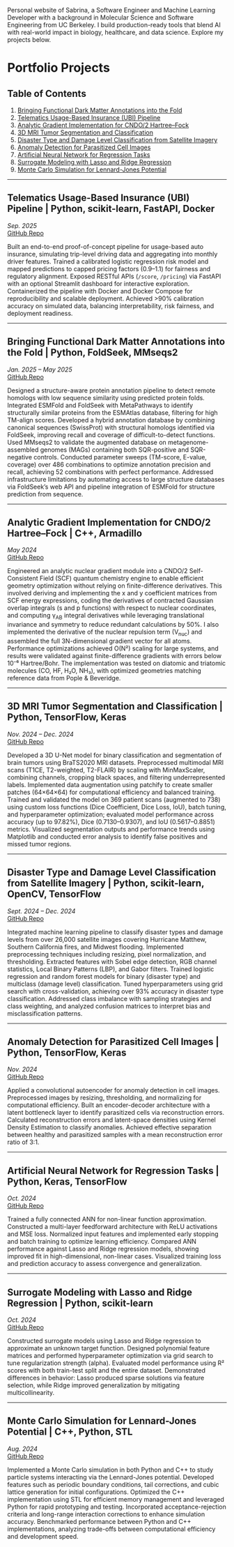 Personal website of Sabrina, a Software Engineer and Machine Learning Developer with a background in Molecular Science and Software Engineering from UC Berkeley. I build production-ready tools that blend AI with real-world impact in biology, healthcare, and data science. Explore my projects below.

# Portfolio Projects

## Table of Contents
1. [Bringing Functional Dark Matter Annotations into the Fold](#bringing-functional-dark-matter-annotations-into-the-fold)
2. [Telematics Usage-Based Insurance (UBI) Pipeline](#telematics-usage-based-insurance-ubi-pipeline)
3. [Analytic Gradient Implementation for CNDO/2 Hartree–Fock](#analytic-gradient-implementation-for-cndo2-hartree–fock)
4. [3D MRI Tumor Segmentation and Classification](#3d-mri-tumor-segmentation-and-classification)
5. [Disaster Type and Damage Level Classification from Satellite Imagery](#disaster-type-and-damage-level-classification-from-satellite-imagery)
6. [Anomaly Detection for Parasitized Cell Images](#anomaly-detection-for-parasitized-cell-images)
7. [Artificial Neural Network for Regression Tasks](#artificial-neural-network-for-regression-tasks)
8. [Surrogate Modeling with Lasso and Ridge Regression](#surrogate-modeling-with-lasso-and-ridge-regression)
9. [Monte Carlo Simulation for Lennard-Jones Potential](#monte-carlo-simulation-for-lennard-jones-potential)

---

## Telematics Usage-Based Insurance (UBI) Pipeline | Python, scikit-learn, FastAPI, Docker  
*Sep. 2025*  
[GitHub Repo](https://github.com/stemesghen/telematics-integration-auto-insurance-project.git)

Built an end-to-end proof-of-concept pipeline for usage-based auto insurance, simulating trip-level driving data and aggregating into monthly driver features. Trained a calibrated logistic regression risk model and mapped predictions to capped pricing factors (0.9–1.1) for fairness and regulatory alignment. Exposed RESTful APIs (`/score`, `/pricing`) via FastAPI with an optional Streamlit dashboard for interactive exploration. Containerized the pipeline with Docker and Docker Compose for reproducibility and scalable deployment. Achieved >90% calibration accuracy on simulated data, balancing interpretability, risk fairness, and deployment readiness.

---

## Bringing Functional Dark Matter Annotations into the Fold | Python, FoldSeek, MMseqs2  
*Jan. 2025 – May 2025*  
[GitHub Repo](https://github.com/JXDolan/bring_dark_matter_into_fold)

Designed a structure-aware protein annotation pipeline to detect remote homologs with low sequence similarity using predicted protein folds. Integrated ESMFold and FoldSeek with MetaPathways to identify structurally similar proteins from the ESMAtlas database, filtering for high TM-align scores. Developed a hybrid annotation database by combining canonical sequences (SwissProt) with structural homologs identified via FoldSeek, improving recall and coverage of difficult-to-detect functions. Used MMseqs2 to validate the augmented database on metagenome-assembled genomes (MAGs) containing both SQR-positive and SQR-negative controls. Conducted parameter sweeps (TM-score, E-value, coverage) over 486 combinations to optimize annotation precision and recall, achieving 52 combinations with perfect performance. Addressed infrastructure limitations by automating access to large structure databases via FoldSeek’s web API and pipeline integration of ESMFold for structure prediction from sequence.

---

## Analytic Gradient Implementation for CNDO/2 Hartree–Fock | C++, Armadillo  
*May 2024*  
[GitHub Repo](https://github.com/stemesghen/Numerical-Algorithms-Applied-to-Computational-Quantum-Chemistry/tree/main)

Engineered an analytic nuclear gradient module into a CNDO/2 Self-Consistent Field (SCF) quantum chemistry engine to enable efficient geometry optimization without relying on finite-difference derivatives. This involved deriving and implementing the x and y coefficient matrices from SCF energy expressions, coding the derivatives of contracted Gaussian overlap integrals (s and p functions) with respect to nuclear coordinates, and computing γ<sub>AB</sub> integral derivatives while leveraging translational invariance and symmetry to reduce redundant calculations by 50%. I also implemented the derivative of the nuclear repulsion term (V<sub>nuc</sub>) and assembled the full 3N-dimensional gradient vector for all atoms. Performance optimizations achieved O(N²) scaling for large systems, and results were validated against finite-difference gradients with errors below 10⁻⁶ Hartree/Bohr. The implementation was tested on diatomic and triatomic molecules (CO, HF, H₂O, NH₃), with optimized geometries matching reference data from Pople & Beveridge.

---

## 3D MRI Tumor Segmentation and Classification | Python, TensorFlow, Keras  
*Nov. 2024 – Dec. 2024*  
[GitHub Repo](https://github.com/stemesghen/3D-MRI-Tumor-Segmentation-and-Classification-3D-Unet-Model-.git)

Developed a 3D U-Net model for binary classification and segmentation of brain tumors using BraTS2020 MRI datasets. Preprocessed multimodal MRI scans (T1CE, T2-weighted, T2-FLAIR) by scaling with MinMaxScaler, combining channels, cropping black spaces, and filtering underrepresented labels. Implemented data augmentation using patchify to create smaller patches (64×64×64) for computational efficiency and balanced training. Trained and validated the model on 369 patient scans (augmented to 738) using custom loss functions (Dice Coefficient, Dice Loss, IoU), batch tuning, and hyperparameter optimization; evaluated model performance across accuracy (up to 97.82%), Dice (0.7130–0.9307), and IoU (0.5617–0.8851) metrics. Visualized segmentation outputs and performance trends using Matplotlib and conducted error analysis to identify false positives and missed tumor regions.

---

## Disaster Type and Damage Level Classification from Satellite Imagery | Python, scikit-learn, OpenCV, TensorFlow  
*Sept. 2024 – Dec. 2024*  
[GitHub Repo](https://github.com/stemesghen/Natural-Disaster-Detection---Computer-Vision.git)

Integrated machine learning pipeline to classify disaster types and damage levels from over 26,000 satellite images covering Hurricane Matthew, Southern California fires, and Midwest flooding. Implemented preprocessing techniques including resizing, pixel normalization, and thresholding. Extracted features with Sobel edge detection, RGB channel statistics, Local Binary Patterns (LBP), and Gabor filters. Trained logistic regression and random forest models for binary (disaster type) and multiclass (damage level) classification. Tuned hyperparameters using grid search with cross-validation, achieving over 93% accuracy in disaster type classification. Addressed class imbalance with sampling strategies and class weighting, and analyzed confusion matrices to interpret bias and misclassification patterns.

---

## Anomaly Detection for Parasitized Cell Images | Python, TensorFlow, Keras  
*Nov. 2024*  
[GitHub Repo](https://github.com/stemesghen/Anomaly-Detection-for-Parasitized-Cell-Images-.git)

Applied a convolutional autoencoder for anomaly detection in cell images. Preprocessed images by resizing, thresholding, and normalizing for computational efficiency. Built an encoder-decoder architecture with a latent bottleneck layer to identify parasitized cells via reconstruction errors. Calculated reconstruction errors and latent-space densities using Kernel Density Estimation to classify anomalies. Achieved effective separation between healthy and parasitized samples with a mean reconstruction error ratio of 3:1.

---

## Artificial Neural Network for Regression Tasks | Python, Keras, TensorFlow  
*Oct. 2024*  
[GitHub Repo](https://github.com/stemesghen/Artificial_Neural_Network_model.git)

Trained a fully connected ANN for non-linear function approximation. Constructed a multi-layer feedforward architecture with ReLU activations and MSE loss. Normalized input features and implemented early stopping and batch training to optimize learning efficiency. Compared ANN performance against Lasso and Ridge regression models, showing improved fit in high-dimensional, non-linear cases. Visualized training loss and prediction accuracy to assess convergence and generalization.

---

## Surrogate Modeling with Lasso and Ridge Regression | Python, scikit-learn  
*Oct. 2024*  
[GitHub Repo](https://github.com/stemesghen/Lasso_and_Ridge_Regression_Model.git)

Constructed surrogate models using Lasso and Ridge regression to approximate an unknown target function. Designed polynomial feature matrices and performed hyperparameter optimization via grid search to tune regularization strength (alpha). Evaluated model performance using R² scores with both train-test split and the entire dataset. Demonstrated differences in behavior: Lasso produced sparse solutions via feature selection, while Ridge improved generalization by mitigating multicollinearity.

---

## Monte Carlo Simulation for Lennard-Jones Potential | C++, Python, STL  
*Aug. 2024*  
[GitHub Repo](https://github.com/stemesghen/Monte-Carlo-Simulation.git)

Implemented a Monte Carlo simulation in both Python and C++ to study particle systems interacting via the Lennard-Jones potential. Developed features such as periodic boundary conditions, tail corrections, and cubic lattice generation for initial configurations. Optimized the C++ implementation using STL for efficient memory management and leveraged Python for rapid prototyping and testing. Incorporated acceptance-rejection criteria and long-range interaction corrections to enhance simulation accuracy. Benchmarked performance between Python and C++ implementations, analyzing trade-offs between computational efficiency and development speed.
